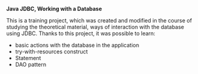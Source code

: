 **Java JDBC, Working with a Database**

This is a training project, which was created and modified in the course of studying the theoretical material, ways of 
interaction with the database using JDBC. Thanks to this project, it was possible to learn:
 - basic actions with the database in the application
 - try-with-resources construct
 - Statement
 - DAO pattern